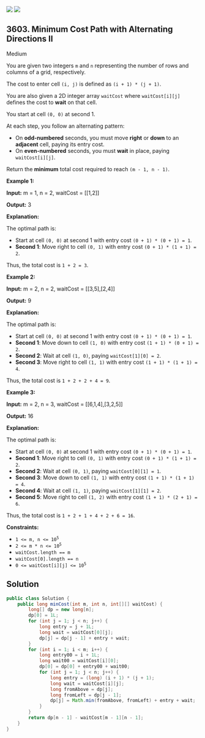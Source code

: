 [![](https://img.shields.io/github/stars/javadev/LeetCode-in-Java?label=Stars&style=flat-square)](https://github.com/javadev/LeetCode-in-Java)
[![](https://img.shields.io/github/forks/javadev/LeetCode-in-Java?label=Fork%20me%20on%20GitHub%20&style=flat-square)](https://github.com/javadev/LeetCode-in-Java/fork)

## 3603\. Minimum Cost Path with Alternating Directions II

Medium

You are given two integers `m` and `n` representing the number of rows and columns of a grid, respectively.

The cost to enter cell `(i, j)` is defined as `(i + 1) * (j + 1)`.

You are also given a 2D integer array `waitCost` where `waitCost[i][j]` defines the cost to **wait** on that cell.

You start at cell `(0, 0)` at second 1.

At each step, you follow an alternating pattern:

*   On **odd-numbered** seconds, you must move **right** or **down** to an **adjacent** cell, paying its entry cost.
*   On **even-numbered** seconds, you must **wait** in place, paying `waitCost[i][j]`.

Return the **minimum** total cost required to reach `(m - 1, n - 1)`.

**Example 1:**

**Input:** m = 1, n = 2, waitCost = \[\[1,2]]

**Output:** 3

**Explanation:**

The optimal path is:

*   Start at cell `(0, 0)` at second 1 with entry cost `(0 + 1) * (0 + 1) = 1`.
*   **Second 1**: Move right to cell `(0, 1)` with entry cost `(0 + 1) * (1 + 1) = 2`.

Thus, the total cost is `1 + 2 = 3`.

**Example 2:**

**Input:** m = 2, n = 2, waitCost = \[\[3,5],[2,4]]

**Output:** 9

**Explanation:**

The optimal path is:

*   Start at cell `(0, 0)` at second 1 with entry cost `(0 + 1) * (0 + 1) = 1`.
*   **Second 1**: Move down to cell `(1, 0)` with entry cost `(1 + 1) * (0 + 1) = 2`.
*   **Second 2**: Wait at cell `(1, 0)`, paying `waitCost[1][0] = 2`.
*   **Second 3**: Move right to cell `(1, 1)` with entry cost `(1 + 1) * (1 + 1) = 4`.

Thus, the total cost is `1 + 2 + 2 + 4 = 9`.

**Example 3:**

**Input:** m = 2, n = 3, waitCost = \[\[6,1,4],[3,2,5]]

**Output:** 16

**Explanation:**

The optimal path is:

*   Start at cell `(0, 0)` at second 1 with entry cost `(0 + 1) * (0 + 1) = 1`.
*   **Second 1**: Move right to cell `(0, 1)` with entry cost `(0 + 1) * (1 + 1) = 2`.
*   **Second 2**: Wait at cell `(0, 1)`, paying `waitCost[0][1] = 1`.
*   **Second 3**: Move down to cell `(1, 1)` with entry cost `(1 + 1) * (1 + 1) = 4`.
*   **Second 4**: Wait at cell `(1, 1)`, paying `waitCost[1][1] = 2`.
*   **Second 5**: Move right to cell `(1, 2)` with entry cost `(1 + 1) * (2 + 1) = 6`.

Thus, the total cost is `1 + 2 + 1 + 4 + 2 + 6 = 16`.

**Constraints:**

*   <code>1 <= m, n <= 10<sup>5</sup></code>
*   <code>2 <= m * n <= 10<sup>5</sup></code>
*   `waitCost.length == m`
*   `waitCost[0].length == n`
*   <code>0 <= waitCost[i][j] <= 10<sup>5</sup></code>

## Solution

```java
public class Solution {
    public long minCost(int m, int n, int[][] waitCost) {
        long[] dp = new long[n];
        dp[0] = 1L;
        for (int j = 1; j < n; j++) {
            long entry = j + 1L;
            long wait = waitCost[0][j];
            dp[j] = dp[j - 1] + entry + wait;
        }
        for (int i = 1; i < m; i++) {
            long entry00 = i + 1L;
            long wait00 = waitCost[i][0];
            dp[0] = dp[0] + entry00 + wait00;
            for (int j = 1; j < n; j++) {
                long entry = (long) (i + 1) * (j + 1);
                long wait = waitCost[i][j];
                long fromAbove = dp[j];
                long fromLeft = dp[j - 1];
                dp[j] = Math.min(fromAbove, fromLeft) + entry + wait;
            }
        }
        return dp[n - 1] - waitCost[m - 1][n - 1];
    }
}
```
